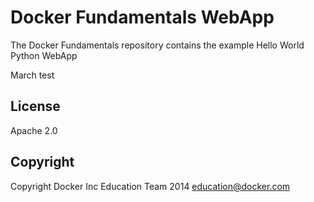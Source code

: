 Docker Fundamentals WebApp
==========================

The Docker Fundamentals repository contains the example Hello World Python WebApp

March test

## License

Apache 2.0

## Copyright

Copyright Docker Inc Education Team 2014 <education@docker.com>
